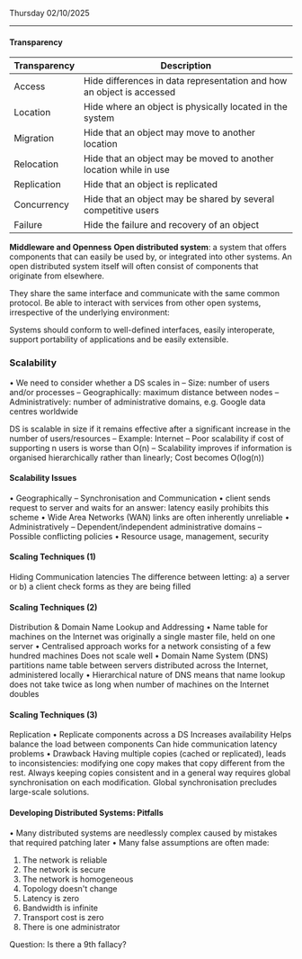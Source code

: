 Thursday 02/10/2025

---
#### Transparency 

| Transparency | Description                                                           |
| ------------ | --------------------------------------------------------------------- |
| Access       | Hide differences in data representation and how an object is accessed |
| Location     | Hide where an object is physically located in the system              |
| Migration    | Hide that an object may move to another location                      |
| Relocation   | Hide that an object may be moved to another location while in use     |
| Replication  | Hide that an object is replicated                                     |
| Concurrency  | Hide that an object may be shared by several competitive users        |
| Failure      | Hide the failure and recovery of an object                            |
  
**Middleware and Openness**
**Open distributed system**: a system that offers components that can easily be
used by, or integrated into other systems. An open distributed system itself will
often consist of components that originate from elsewhere.

They share the same interface and communicate with the same common protocol. Be able to interact with services from other open systems, irrespective of the underlying environment:

Systems should conform to well-defined interfaces, easily interoperate, support portability of applications and be easily extensible.

### Scalability
• We need to consider whether a DS scales in
– Size: number of users and/or processes
– Geographically: maximum distance between nodes
– Administratively: number of administrative domains, e.g. Google data centres worldwide

DS is scalable in size if it remains effective after a significant increase in the number of users/resources
– Example: Internet
– Poor scalability if cost of supporting n users is worse than O(n)
– Scalability improves if information is organised hierarchically rather than linearly; Cost becomes O(log(n))
#### Scalability Issues
• Geographically – Synchronisation and Communication
	• client sends request to server and waits for an answer: latency easily prohibits this scheme
	• Wide Area Networks (WAN) links are often inherently unreliable
• Administratively
– Dependent/independent administrative domains
– Possible conflicting policies
	• Resource usage, management, security
#### Scaling Techniques (1)
Hiding Communication latencies
The difference between letting:
	a) a server or
	b) a client check forms as they are being filled
#### Scaling Techniques (2)
Distribution & Domain Name Lookup and Addressing
• Name table for machines on the Internet was originally a single master file, held on one server
• Centralised approach works for a network consisting of a few hundred machines 
	Does not scale well
• Domain Name System (DNS) partitions name table between servers distributed across the Internet, administered locally
• Hierarchical nature of DNS means that name lookup does not take twice as long when number of machines on the Internet doubles
#### Scaling Techniques (3)
Replication
• Replicate components across a DS
	Increases availability
	Helps balance the load between components
	Can hide communication latency problems
• Drawback
	Having multiple copies (cached or replicated), leads to inconsistencies: modifying one copy makes that copy different from the rest.
	Always keeping copies consistent and in a general way requires global synchronisation on each modification.
	Global synchronisation precludes large-scale solutions.
#### Developing Distributed Systems: Pitfalls
• Many distributed systems are needlessly complex caused by mistakes that required patching later
• Many false assumptions are often made:
1. The network is reliable
2. The network is secure
3. The network is homogeneous
4. Topology doesn't change
5. Latency is zero
6. Bandwidth is infinite
7. Transport cost is zero
8. There is one administrator

Question: Is there a 9th fallacy?


